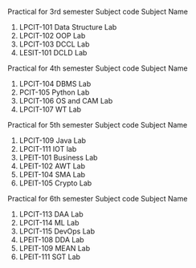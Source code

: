 Practical for 3rd semester 
Subject code                 Subject Name
1. LPCIT-101                     Data Structure Lab
2. LPCIT-102                    OOP Lab
3. LPCIT-103                    DCCL Lab
4. LESIT-101                     DCLD Lab


Practical for 4th semester
Subject code                 Subject Name
1. LPCIT-104                   DBMS Lab
2. PCIT-105                     Python Lab
3. LPCIT-106                   OS and CAM Lab
4. LPCIT-107                   WT Lab


Practical for 5th semester 
Subject code                    Subject Name
1. LPCIT-109                     Java Lab
2. LPCIT-111                       IOT lab
3. LPEIT-101                      Business Lab
4. LPEIT-102                     AWT Lab
5. LPEIT-104                     SMA Lab
6. LPEIT-105                     Crypto Lab

Practical for 6th semester
Subject code                    Subject Name
1. LPCIT-113                       DAA Lab
2. LPCIT-114                      ML Lab 
3. LPCIT-115                      DevOps Lab
4. LPEIT-108                     DDA Lab
5. LPEIT-109                     MEAN Lab
6. LPEIT-111                       SGT Lab
